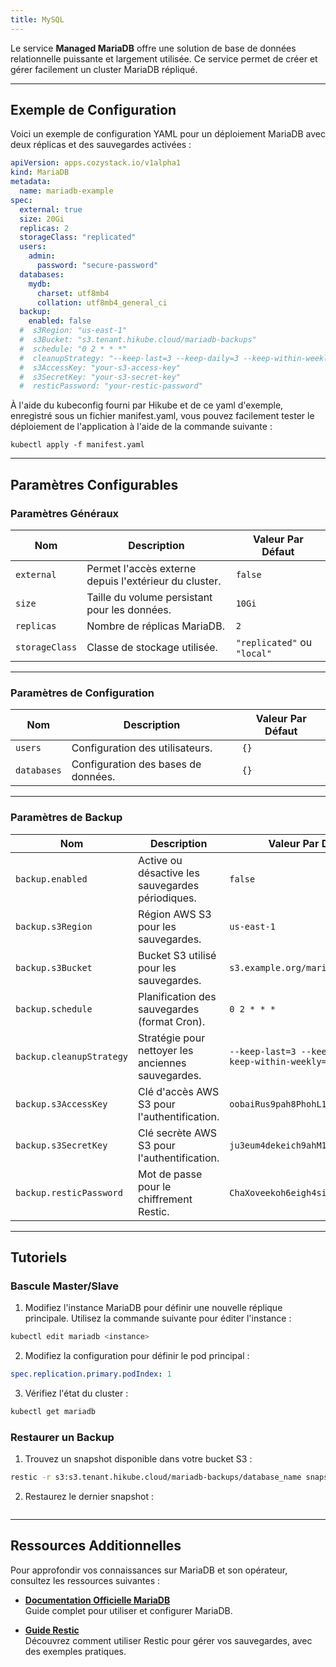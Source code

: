```yaml
---
title: MySQL
---
```


Le service **Managed MariaDB** offre une solution de base de données relationnelle puissante et largement utilisée. Ce service permet de créer et gérer facilement un cluster MariaDB répliqué.

---

## Exemple de Configuration

Voici un exemple de configuration YAML pour un déploiement MariaDB avec deux réplicas et des sauvegardes activées :

```yaml
apiVersion: apps.cozystack.io/v1alpha1
kind: MariaDB
metadata:
  name: mariadb-example
spec:
  external: true
  size: 20Gi
  replicas: 2
  storageClass: "replicated"
  users:
    admin:
      password: "secure-password"
  databases:
    mydb:
      charset: utf8mb4
      collation: utf8mb4_general_ci
  backup:
    enabled: false
  #  s3Region: "us-east-1"
  #  s3Bucket: "s3.tenant.hikube.cloud/mariadb-backups"
  #  schedule: "0 2 * * *"
  #  cleanupStrategy: "--keep-last=3 --keep-daily=3 --keep-within-weekly=1m"
  #  s3AccessKey: "your-s3-access-key"
  #  s3SecretKey: "your-s3-secret-key"
  #  resticPassword: "your-restic-password"
```

À l'aide du kubeconfig fourni par Hikube et de ce yaml d'exemple, enregistré sous un fichier manifest.yaml, vous pouvez facilement tester le déploiement de l'application à l'aide de la commande suivante :

`kubectl apply -f manifest.yaml`

---

## Paramètres Configurables

### **Paramètres Généraux**

| **Nom**        | **Description**                                      | **Valeur Par Défaut** |
|-----------------|------------------------------------------------------|------------------------|
| `external`     | Permet l'accès externe depuis l'extérieur du cluster. | `false`               |
| `size`         | Taille du volume persistant pour les données.         | `10Gi`                |
| `replicas`     | Nombre de réplicas MariaDB.                           | `2`                   |
| `storageClass` | Classe de stockage utilisée.                          | `"replicated"` ou `"local"`  |

---

### **Paramètres de Configuration**

| **Nom**      | **Description**                   | **Valeur Par Défaut** |
|--------------|-----------------------------------|------------------------|
| `users`      | Configuration des utilisateurs.  | `{}`                  |
| `databases`  | Configuration des bases de données. | `{}`                  |

---

### **Paramètres de Backup**

| **Nom**                  | **Description**                                    | **Valeur Par Défaut**                         |
|---------------------------|----------------------------------------------------|-----------------------------------------------|
| `backup.enabled`         | Active ou désactive les sauvegardes périodiques.  | `false`                                      |
| `backup.s3Region`        | Région AWS S3 pour les sauvegardes.               | `us-east-1`                                  |
| `backup.s3Bucket`        | Bucket S3 utilisé pour les sauvegardes.           | `s3.example.org/mariadb-backups`             |
| `backup.schedule`        | Planification des sauvegardes (format Cron).      | `0 2 * * *`                                  |
| `backup.cleanupStrategy` | Stratégie pour nettoyer les anciennes sauvegardes. | `--keep-last=3 --keep-daily=3 --keep-within-weekly=1m` |
| `backup.s3AccessKey`     | Clé d'accès AWS S3 pour l'authentification.       | `oobaiRus9pah8PhohL1ThaeTa4UVa7gu`           |
| `backup.s3SecretKey`     | Clé secrète AWS S3 pour l'authentification.       | `ju3eum4dekeich9ahM1te8waeGai0oog`           |
| `backup.resticPassword`  | Mot de passe pour le chiffrement Restic.          | `ChaXoveekoh6eigh4siesheeda2quai0`           |

---

## Tutoriels

### Bascule Master/Slave

1. Modifiez l'instance MariaDB pour définir une nouvelle réplique principale. Utilisez la commande suivante pour éditer l'instance :

```bash
kubectl edit mariadb <instance>
```

2. Modifiez la configuration pour définir le pod principal :

```yaml
spec.replication.primary.podIndex: 1
```

3. Vérifiez l'état du cluster :

```bash
kubectl get mariadb
```

### Restaurer un Backup

1. Trouvez un snapshot disponible dans votre bucket S3 :

```bash
restic -r s3:s3.tenant.hikube.cloud/mariadb-backups/database_name snapshots
```

2. Restaurez le dernier snapshot :

```bash restic -r s3:s3.tenant.hikube.cloud/mariadb-backups/database_name restore latest --target /tmp/
```

---

## Ressources Additionnelles

Pour approfondir vos connaissances sur MariaDB et son opérateur, consultez les ressources suivantes :

- **[Documentation Officielle MariaDB](https://mariadb.com/kb/en/documentation/)**  
  Guide complet pour utiliser et configurer MariaDB.

- **[Guide Restic](https://itnext.io/restic-effective-backup-from-stdin-4bc1e8f083c1)**  
  Découvrez comment utiliser Restic pour gérer vos sauvegardes, avec des exemples pratiques.
  